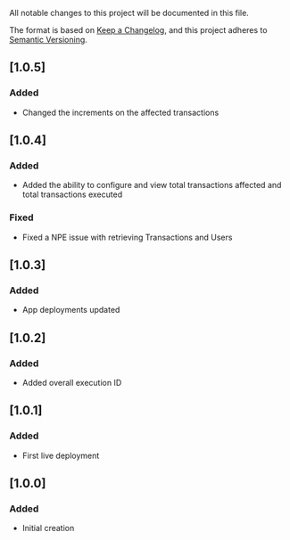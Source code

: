 All notable changes to this project will be documented in this file.

The format is based on [Keep a Changelog](https://keepachangelog.com/en/1.0.0/),
and this project adheres to [Semantic Versioning](https://semver.org/spec/v2.0.0.html).

## [1.0.5]

### Added

- Changed the increments on the affected transactions

## [1.0.4]

### Added

- Added the ability to configure and view total transactions affected and total transactions executed

### Fixed

- Fixed a NPE issue with retrieving Transactions and Users

## [1.0.3]

### Added

- App deployments updated

## [1.0.2]

### Added

- Added overall execution ID

## [1.0.1]

### Added

- First live deployment

## [1.0.0]

### Added

- Initial creation
